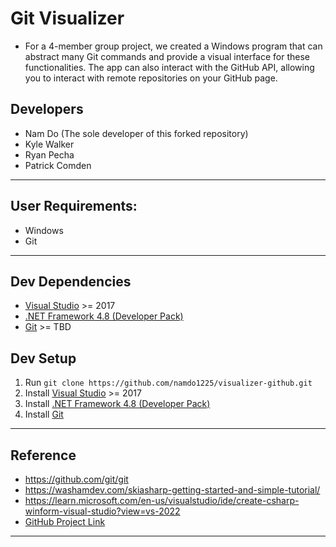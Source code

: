# Git Visualizer
* For a 4-member group project, we created a Windows program that can abstract many Git commands and provide a visual interface for these functionalities. The app can also interact with the GitHub API, allowing you to interact with remote repositories on your GitHub page.

## Developers
* Nam Do (The sole developer of this forked repository)
* Kyle Walker
* Ryan Pecha
* Patrick Comden

---

## User Requirements:
* Windows
* Git

---

## Dev Dependencies
* [Visual Studio](https://visualstudio.microsoft.com/downloads/) >= 2017
* [.NET Framework 4.8 (Developer Pack)](https://dotnet.microsoft.com/en-us/download/visual-studio-sdks?cid=getdotnetsdk)
* [Git](https://git-scm.com/book/en/v2/Getting-Started-Installing-Git) >= TBD

## Dev Setup
1. Run `git clone https://github.com/namdo1225/visualizer-github.git`
2. Install [Visual Studio](https://visualstudio.microsoft.com/downloads/) >= 2017
3. Install [.NET Framework 4.8 (Developer Pack)](https://dotnet.microsoft.com/en-us/download/visual-studio-sdks?cid=getdotnetsdk)
4. Install [Git](https://git-scm.com/book/en/v2/Getting-Started-Installing-Git)

---

## Reference
* https://github.com/git/git
* https://washamdev.com/skiasharp-getting-started-and-simple-tutorial/
* https://learn.microsoft.com/en-us/visualstudio/ide/create-csharp-winform-visual-studio?view=vs-2022
* [GitHub Project Link](https://github.com/users/namdo1225/projects/2)
---
